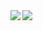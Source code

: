 <a href="https://github.com/anuraghazra/github-readme-stats">
  <img align="left" src="https://github-readme-stats.vercel.app/api?username=ruedap&count_private=true&show_icons=true" />
</a>
<a href="https://github.com/anuraghazra/github-readme-stats">
  <img align="left" src="https://github-readme-stats.vercel.app/api/top-langs/?username=ruedap&layout=compact" />
</a>
